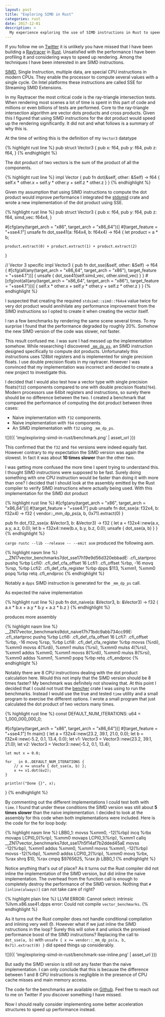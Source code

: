 ```yaml
---
layout: post
title: "Exploring SIMD in Rust"
categories: rust
date: 2017-12-01
description: >
  My experience exploring the use of SIMD instructions in Rust to speed up Vector dot products for Raytracing.
---
```


If you follow me on [Twitter](https://twitter.com/K0nserv) it is unlikely you have missed that I have been building a [Raytracer](http://github.com/k0nserv/rusttracer) in [Rust](https://www.rust-lang.org/en-US/). Unsatisfied with the performance I have been profiling it and considering ways to speed up rendering. Among the techniques I have been interested in are SIMD instructions.

[SIMD](https://en.wikipedia.org/wiki/SIMD), Single Instruction, multiple data, are special CPU instructions in modern CPUs. They enable the processor to compute several values with a single cycle. On Intel platforms these instructions are called SSE for Streaming SMID Extensions.

In my Raytracer the most critical code is the ray-triangle intersection tests. When rendering most scenes a lot of time is spent in this part of code and millions or even billions of tests are performed. Core to the ray-triangle intersection algorithm are vector dots products and cross products. Given this I figured that using SIMD instructions for the dot product would speed up the rendering significantly. It did not and what follows is a summary of why this is.

At the time of writing this is the definition of my `Vector3` datatype

{% highlight rust line %}
pub struct Vector3 {
    pub x: f64,
    pub y: f64,
    pub z: f64,
}
{% endhighlight %}

The dot product of two vectors is the sum of the product of all the components.

{% highlight rust line %}
impl Vector {
  pub fn dot(&self, other: &Self) -> f64 {
      self.x * other.x + self.y * other.y + self.z * other.z
  }
}
{% endhighlight %}


Given my assumption that using SIMD instructions to compute the dot product would improve performance I integrated the [stdsmid](https://docs.rs/stdsimd/0.0.3/stdsimd/) crate and wrote a new implementation of the dot product using SSE.

{% highlight rust line %}
pub struct Vector3 {
    pub x: f64,
    pub y: f64,
    pub z: f64,
    simd_vec: f64x4,
}

#[cfg(any(target_arch = "x86", target_arch = "x86_64"))]
#[target_feature = "+sse4.1"]
unsafe fn dot_sse41(a: f64x4, b: f64x4) -> f64 {
    let product = a * b;

    product.extract(0) + product.extract(1) + product.extract(2)
}

// Vector 3 specific
impl Vector3 {
    pub fn dot_sse(&self, other: &Self) -> f64 {
    #[cfg(all(any(target_arch = "x86_64", target_arch = "x86"),
              target_feature = "+sse4.1"))]
        {
            unsafe { dot_sse41(self.simd_vec, other.simd_vec) }
        }
    #[cfg(not(all(any(target_arch = "x86_64", target_arch = "x86"),
              target_feature = "+sse4.1")))]
        {
            self.x * other.x + self.y * other.y + self.z * other.z
        }
    }
{% endhighlight %}

I suspected that creating the required `stdsimd::simd::f64x4` value twice for very dot product would annihilate any performance improvement from the SIMD instructions so I opted to create it when creating the vector itself.

I ran a few benchmarks by rendering the same scene several times. To my surprise I found that the performance degraded by roughly 20%. Somehow the new SIMD version of the code was slower, not faster.

This result confused me. I was sure I had messed up the implementation somehow. While researching I discovered [`_mm_dp_ps`](https://msdn.microsoft.com/en-us/library/bb514054(v=vs.120).aspx), an SIMD instruction designed specifically to compute dot products. Unfortunately this instructions uses 128bit registers and is implemented for single precision floats. I use double precision floats in my raytracer. However I was convinced that my implementation was incorrect and decided to create a new project to investigate this.

I decided that I would also test how a vector type with single precision floats(`f32`) components compared to one with double precision floats(`f64`). Modern processors use 64bit registers and instructions, so surely there should be no difference between the two. I created a benchmark that compared the performance of computing the dot product between three cases:

+ Naive implementation with `f32` components.
+ Naive implementation with `f64` components.
+ An SIMD implementation with `f32` using `_mm_dp_ps`.

![]({{ 'img/exploring-simd-in-rust/benchmark.png' | asset_url }})

This confirmed that the `f32` and `f64` versions were indeed equally fast. However contrary to my expectation the SIMD version was again the slowest. In fact it was about **10 times slower** than the other two.


I was getting more confused the more time I spent trying to understand this. I thought SIMD instructions were supposed to be fast. Surely doing something with one CPU instruction would be faster than doing it with more than one? I decided that I should look at the assembly emitted by the Rust compiler to verify SIMD instructions where actually being used. With this implementation for the SIMD dot product

{% highlight rust line %}
#[cfg(any(target_arch = "x86", target_arch = "x86_64"))]
#[target_feature = "+sse4.1"]
pub unsafe fn dot_sse(a: f32x4, b: f32x4) -> f32 {
    vendor::_mm_dp_ps(a, b, 0x71).extract(0)
}

pub fn dot_f32_sse(a: &Vector3<f32>, b: &Vector3<f32>) -> f32 {
    let a = f32x4::new(a.x, a.y, a.z, 0.0);
    let b = f32x4::new(b.x, b.y, b.z, 0.0);
    unsafe { dot_sse(a, b) }
}
{% endhighlight %}

`cargo rustc --lib --release -- --emit asm` produced the following asm.

{% highlight nasm line %}
__ZN17vector_benchmarks7dot_sse17h19e9d56d320ebbadE:
	.cfi_startproc
	pushq	%rbp
Lcfi0:
	.cfi_def_cfa_offset 16
Lcfi1:
	.cfi_offset %rbp, -16
	movq	%rsp, %rbp
Lcfi2:
	.cfi_def_cfa_register %rbp
	dpps	$113, %xmm1, %xmm0
	popq	%rbp
	retq
	.cfi_endproc
{% endhighlight %}

Notably a `dpps` SIMD instruction is generated for the `_mm_dp_ps` call.

As expected the naive implementation

{% highlight rust line %}
pub fn dot_naive(a: &Vector3<f32>, b: &Vector3<f32>) -> f32 {
    a.x * b.x + a.y * b.y + a.z * b.z
}
{% endhighlight %}

produces more assembly


{% highlight nasm line %}
__ZN17vector_benchmarks9dot_naive17h71bdc9abb734cc99E:
	.cfi_startproc
	pushq	%rbp
Lcfi6:
	.cfi_def_cfa_offset 16
Lcfi7:
	.cfi_offset %rbp, -16
	movq	%rsp, %rbp
Lcfi8:
	.cfi_def_cfa_register %rbp
	movss	(%rdi), %xmm0
	movss	4(%rdi), %xmm1
	mulss	(%rsi), %xmm0
	mulss	4(%rsi), %xmm1
	addss	%xmm0, %xmm1
	movss	8(%rdi), %xmm0
	mulss	8(%rsi), %xmm0
	addss	%xmm1, %xmm0
	popq	%rbp
	retq
	.cfi_endproc
{% endhighlight %}

Notably there are 8 CPU instructions dealing with the dot product calculation here. Would this not imply that the SIMD version should be 8 times faster? My benchmark was definitely not showing that. At this point I decided that I could not trust the [bencher](https://docs.rs/bencher/0.1.4/bencher/) crate I was using to run the benchmarks. Instead I would use the true and tested `time` utility and a small program to exercise the different options. I wrote a small program that just calculated the dot product of two vectors many times.


{% highlight rust line %}
const DEFAULT_NUM_ITERATIONS: u64 = 1_000_000_000_0;

#[cfg(any(target_arch = "x86", target_arch = "x86_64"))]
#[target_feature = "+sse4.1"]
fn main() {
    let a = f32x4::new(23.2, 39.1, 21.0, 0.0);
    let b = f32x4::new(-5.2, 0.1, 13.4, 0.0);
    let v1: Vector3<f32> = Vector3::new(23.2, 39.1, 21.0);
    let v2: Vector3<f32> = Vector3::new(-5.2, 0.1, 13.4);

    let mut x = 0.0;

    for _ in 0..DEFAULT_NUM_ITERATIONS {
        // x += unsafe { dot_sse(a, b) };
        x += v1.dot(&v2);
    }

    println!("Done {}", x);
}
{% endhighlight %}

By commenting out the different implementations I could test both with `time`. I found that under these conditions the SIMD version was still about **5 times slower** than the naive implementation. I decided to look at the assembly for this code when both implementations were included. Here is the code for the for loop body:

{% highlight nasm line %}
LBB0_1:
	movss	%xmm0, -12(%rbp)
	incq	%rbx
	movaps	LCPI0_0(%rip), %xmm0
	movaps	LCPI0_1(%rip), %xmm1
	callq	__ZN17vector_benchmarks7dot_sse17h5f14af7b2dded45aE
	movss	-12(%rbp), %xmm1
	addss	%xmm0, %xmm1
	movss	%xmm1, -12(%rbp)
	movss	-12(%rbp), %xmm0
	addss	LCPI0_2(%rip), %xmm0
	movq	%rbx, %rax
	shrq	$10, %rax
	cmpq	$9765625, %rax
	jb	LBB0_1
{% endhighlight %}

Notice anything that's out of place? As it turns out the Rust compiler did not inline the implementation of the SIMD version, but did inline the naive implementation. The overhead from the function call is enough to completely destroy the performance of the SIMD version. Nothing that `#[inline(always)]` can not take care of right?

{% highlight plain line %}
LLVM ERROR: Cannot select: intrinsic %llvm.x86.sse41.dpps
error: Could not compile `vector_benchmarks`.
{% endhighlight %}

As it turns out the Rust compiler does not handle conditional compilation and inlining very well 😞. However what if we just inline the SIMD nstructions in the loop? Surely this will solve it and unlock the promised performance boost of the SIMD instructions? Replacing the call to `dot_sse(a, b)` with `unsafe { x += vendor::_mm_dp_ps(a, b, 0x71).extract(0) }` did speed things up considerably.

![]({{ 'img/exploring-simd-in-rust/benchmark-sse-inline.png' | asset_url }})

But sadly the SIMD version is still not any faster than the naive implementation. I can only conclude that this is because the difference between 1 and 8 CPU instructions is negligible in the presence of CPU cache misses and main memory access.

The code for the benchmarks are available on [Github](https://github.com/k0nserv/vector-benchmarks). Feel free to reach out to me on Twitter if you discover something I have missed.

Now I should really consider implementing some better acceleration structures to speed up performance instead.
